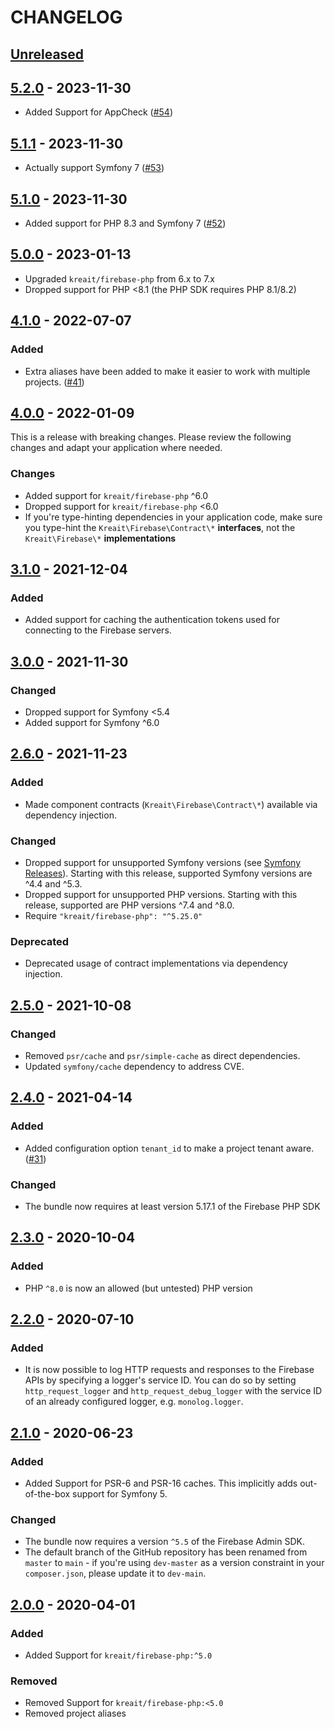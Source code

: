 # CHANGELOG

## [Unreleased]

## [5.2.0] - 2023-11-30

* Added Support for AppCheck
  ([#54](https://github.com/kreait/firebase-bundle/pull/53))

## [5.1.1] - 2023-11-30

* Actually support Symfony 7
  ([#53](https://github.com/kreait/firebase-bundle/pull/53)) 

## [5.1.0] - 2023-11-30

* Added support for PHP 8.3 and Symfony 7
  ([#52](https://github.com/kreait/firebase-bundle/pull/52))

## [5.0.0] - 2023-01-13

* Upgraded `kreait/firebase-php` from 6.x to 7.x
* Dropped support for PHP <8.1 (the PHP SDK requires PHP 8.1/8.2)

## [4.1.0] - 2022-07-07

### Added

* Extra aliases have been added to make it easier to work with multiple projects.
  ([#41](https://github.com/kreait/firebase-bundle/pull/41))

## [4.0.0] - 2022-01-09

This is a release with breaking changes. Please review the following changes and adapt your application where needed.

### Changes
* Added support for `kreait/firebase-php` ^6.0
* Dropped support for `kreait/firebase-php` <6.0
* If you're type-hinting dependencies in your application code, make sure you type-hint the
  `Kreait\Firebase\Contract\*` **interfaces**, not the `Kreait\Firebase\*` **implementations**

## [3.1.0] - 2021-12-04
### Added
* Added support for caching the authentication tokens used for connecting to the Firebase servers.

## [3.0.0] - 2021-11-30
### Changed
* Dropped support for Symfony <5.4
* Added support for Symfony ^6.0

## [2.6.0] - 2021-11-23
### Added
* Made component contracts (`Kreait\Firebase\Contract\*`) available via dependency injection.

### Changed
* Dropped support for unsupported Symfony versions (see [Symfony Releases](https://symfony.com/releases)). Starting with
  this release, supported Symfony versions are ^4.4 and ^5.3.
* Dropped support for unsupported PHP versions. Starting with this release, supported are PHP versions ^7.4 and ^8.0.
* Require `"kreait/firebase-php": "^5.25.0"`

### Deprecated
* Deprecated usage of contract implementations via dependency injection.

## [2.5.0] - 2021-10-08
### Changed
* Removed `psr/cache` and `psr/simple-cache` as direct dependencies.
* Updated `symfony/cache` dependency to address CVE.

## [2.4.0] - 2021-04-14
### Added
* Added configuration option `tenant_id` to make a project tenant aware.
  ([#31](https://github.com/kreait/firebase-bundle/pull/31))

### Changed
* The bundle now requires at least version 5.17.1 of the Firebase PHP SDK

## [2.3.0] - 2020-10-04
### Added
* PHP `^8.0` is now an allowed (but untested) PHP version

## [2.2.0] - 2020-07-10
### Added
* It is now possible to log HTTP requests and responses to the Firebase APIs 
  by specifying a logger's service ID. You can do so by setting 
  `http_request_logger` and `http_request_debug_logger` with the service ID 
  of an already configured logger, e.g. `monolog.logger`.

## [2.1.0] - 2020-06-23
### Added
* Added Support for PSR-6 and PSR-16 caches. This implicitly adds
  out-of-the-box support for Symfony 5.
### Changed
* The bundle now requires a version `^5.5` of the Firebase Admin SDK.
* The default branch of the GitHub repository has been renamed from `master`
  to `main` - if you're using `dev-master` as a version constraint in your 
  `composer.json`, please update it to `dev-main`.

## [2.0.0] - 2020-04-01
### Added
* Added Support for `kreait/firebase-php:^5.0`
### Removed
* Removed Support for `kreait/firebase-php:<5.0`
* Removed project aliases

[Unreleased]: https://github.com/kreait/firebase-bundle/compare/5.2.0...HEAD
[5.2.0]: https://github.com/kreait/firebase-bundle/compare/5.1.1...5.2.0
[5.1.1]: https://github.com/kreait/firebase-bundle/compare/5.1.0...5.1.1
[5.1.0]: https://github.com/kreait/firebase-bundle/compare/5.0.0...5.1.0
[5.0.0]: https://github.com/kreait/firebase-bundle/compare/4.1.0...5.0.0
[4.1.0]: https://github.com/kreait/firebase-bundle/compare/4.0.0...4.1.0
[4.0.0]: https://github.com/kreait/firebase-bundle/compare/3.1.0...4.0.0
[3.1.0]: https://github.com/kreait/firebase-bundle/compare/3.0.0...3.1.0
[3.0.0]: https://github.com/kreait/firebase-bundle/compare/2.6.0...3.0.0
[2.6.0]: https://github.com/kreait/firebase-bundle/compare/2.5.0...2.6.0
[2.5.0]: https://github.com/kreait/firebase-bundle/compare/2.4.0...2.5.0
[2.4.0]: https://github.com/kreait/firebase-bundle/compare/2.3.0...2.4.0
[2.3.0]: https://github.com/kreait/firebase-bundle/compare/2.2.0...2.3.0
[2.2.0]: https://github.com/kreait/firebase-bundle/compare/2.1.0...2.2.0
[2.1.0]: https://github.com/kreait/firebase-bundle/compare/2.0.0...2.1.0
[2.0.0]: https://github.com/kreait/firebase-bundle/releases/tag/2.0.0
